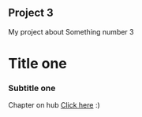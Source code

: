 Project 3
---------------------------------------------------------------------
My project about Something number 3

# Title one
### Subtitle one

Chapter on hub [Click here](https://google.com) :)